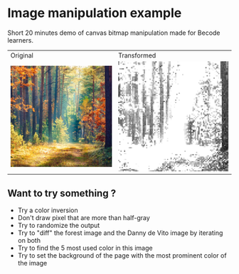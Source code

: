 # Image manipulation example

Short 20 minutes demo of canvas bitmap manipulation made for Becode learners.

<table>
  <tr>
    <td>Original</td>
    <td>Transformed</td>
  </tr>

  <tr>
    <td>
      <img src="./forest.png" />
    </td>
    <td>
      <img src="./transformed.png" />
    </td>
  </tr>
</table>

## Want to try something ? 

- Try a color inversion
- Don't draw pixel that are more than half-gray
- Try to randomize the output
- Try to "diff" the forest image and the Danny de Vito image by iterating on both
- Try to find the 5 most used color in this image
- Try to set the background of the page with the most prominent color of the image 
